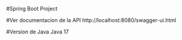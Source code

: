 #Spring Boot Project 

#Ver documentacion de la API
http://localhost:8080/swagger-ui.html

#Version de Java
Java 17



